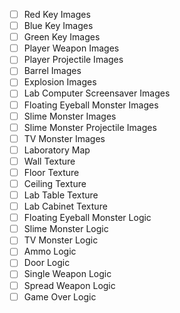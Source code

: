 - [ ] Red Key Images
- [ ] Blue Key Images
- [ ] Green Key Images
- [ ] Player Weapon Images
- [ ] Player Projectile Images
- [ ] Barrel Images
- [ ] Explosion Images
- [ ] Lab Computer Screensaver Images
- [ ] Floating Eyeball Monster Images
- [ ] Slime Monster Images
- [ ] Slime Monster Projectile Images
- [ ] TV Monster Images
- [ ] Laboratory Map
- [ ] Wall Texture
- [ ] Floor Texture
- [ ] Ceiling Texture
- [ ] Lab Table Texture
- [ ] Lab Cabinet Texture
- [ ] Floating Eyeball Monster Logic
- [ ] Slime Monster Logic
- [ ] TV Monster Logic
- [ ] Ammo Logic
- [ ] Door Logic
- [ ] Single Weapon Logic
- [ ] Spread Weapon Logic
- [ ] Game Over Logic
